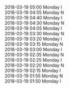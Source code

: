 2018-03-19 05:00 Monday  I  
2018-03-19 04:55 Monday  N  
2018-03-19 04:40 Monday  I  
2018-03-19 04:30 Monday  N  
2018-03-19 04:05 Monday  I  
2018-03-19 03:30 Monday  N  
2018-03-19 03:20 Monday  I  
2018-03-19 03:15 Monday  N  
2018-03-19 03:00 Monday  I  
2018-03-19 02:35 Monday  N  
2018-03-19 02:25 Monday  I  
2018-03-19 02:20 Monday  N  
2018-03-19 02:15 Monday  I  
2018-03-19 01:55 Monday  N  
2018-03-19 01:50 Monday  I  
